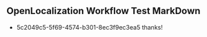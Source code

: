 ## OpenLocalization Workflow Test MarkDown

* 5c2049c5-5f69-4574-b301-8ec3f9ec3ea5 
thanks!



<!--HONumber=Feb16_HO3-->
